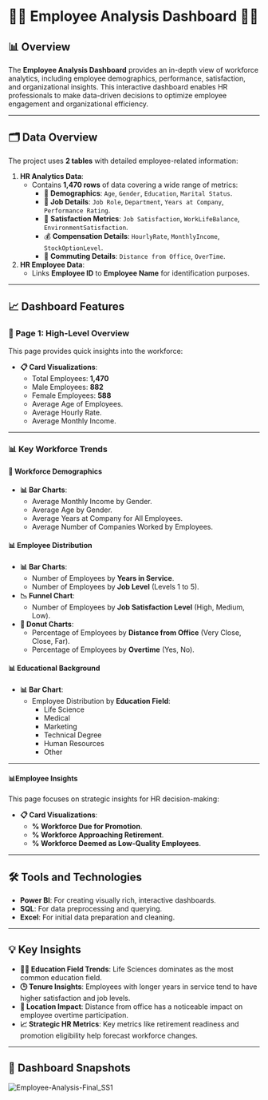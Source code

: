 # 👩‍💼 Employee Analysis Dashboard 👨‍💼  

## 📊 Overview  
The **Employee Analysis Dashboard** provides an in-depth view of workforce analytics, including employee demographics, performance, satisfaction, and organizational insights. This interactive dashboard enables HR professionals to make data-driven decisions to optimize employee engagement and organizational efficiency.  

---

## 🗂️ Data Overview  
The project uses **2 tables** with detailed employee-related information:  
1. **HR Analytics Data**:  
   - Contains **1,470 rows** of data covering a wide range of metrics:  
     - 📅 **Demographics**: `Age`, `Gender`, `Education`, `Marital Status`.  
     - 💼 **Job Details**: `Job Role`, `Department`, `Years at Company`, `Performance Rating`.  
     - 🏢 **Satisfaction Metrics**: `Job Satisfaction`, `WorkLifeBalance`, `EnvironmentSatisfaction`.  
     - 💰 **Compensation Details**: `HourlyRate`, `MonthlyIncome`, `StockOptionLevel`.  
     - 🚗 **Commuting Details**: `Distance from Office`, `OverTime`.  
2. **HR Employee Data**:  
   - Links **Employee ID** to **Employee Name** for identification purposes.  

---

## 📈 Dashboard Features  

### **📍 Page 1: High-Level Overview**  
This page provides quick insights into the workforce:  
- **📋 Card Visualizations**:  
  - Total Employees: **1,470**  
  - Male Employees: **882**  
  - Female Employees: **588**  
  - Average Age of Employees.  
  - Average Hourly Rate.  
  - Average Monthly Income.  

---

### **📊 Key Workforce Trends**  
#### **💼 Workforce Demographics**  
- **📊 Bar Charts**:  
  - Average Monthly Income by Gender.  
  - Average Age by Gender.  
  - Average Years at Company for All Employees.  
  - Average Number of Companies Worked by Employees.  

#### **📊 Employee Distribution**  
- **📊 Bar Charts**:  
  - Number of Employees by **Years in Service**.  
  - Number of Employees by **Job Level** (Levels 1 to 5).  
- **📉 Funnel Chart**:  
  - Number of Employees by **Job Satisfaction Level** (High, Medium, Low).  
- **🍩 Donut Charts**:  
  - Percentage of Employees by **Distance from Office** (Very Close, Close, Far).  
  - Percentage of Employees by **Overtime** (Yes, No).  

#### **📊 Educational Background**  
- **📊 Bar Chart**:  
  - Employee Distribution by **Education Field**:  
    - Life Science  
    - Medical  
    - Marketing  
    - Technical Degree  
    - Human Resources  
    - Other  

---

#### **📊Employee Insights**  
This page focuses on strategic insights for HR decision-making:  
- **📋 Card Visualizations**:  
  - **% Workforce Due for Promotion**.  
  - **% Workforce Approaching Retirement**.  
  - **% Workforce Deemed as Low-Quality Employees**.  

---

## 🛠️ Tools and Technologies  
- **Power BI**: For creating visually rich, interactive dashboards.  
- **SQL**: For data preprocessing and querying.  
- **Excel**: For initial data preparation and cleaning.  

---

## 💡 Key Insights  
- **👩‍🏫 Education Field Trends**: Life Sciences dominates as the most common education field.  
- **🕒 Tenure Insights**: Employees with longer years in service tend to have higher satisfaction and job levels.  
- **📍 Location Impact**: Distance from office has a noticeable impact on employee overtime participation.  
- **📈 Strategic HR Metrics**: Key metrics like retirement readiness and promotion eligibility help forecast workforce changes.  

---

## 📸 Dashboard Snapshots  
![Employee-Analysis-Final_SS1](https://github.com/user-attachments/assets/fef77bd6-0324-4c2c-bc04-0522c2641dcd)

